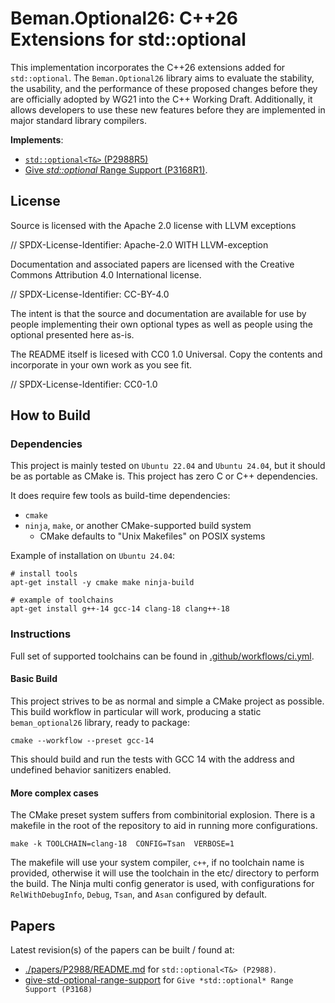 # Beman.Optional26: C++26 Extensions for std::optional

<!--
SPDX-License-Identifier: 2.0 license with LLVM exceptions
-->

This implementation incorporates the C++26 extensions added for `std::optional`. The `Beman.Optional26` library aims to evaluate the stability, the usability, and the performance of these proposed changes before they are officially adopted by WG21 into the C++ Working Draft. Additionally, it allows developers to use these new features before they are implemented in major standard library compilers.

**Implements**:
* [`std::optional<T&>` (P2988R5)](https://wg21.link/P2988R5)
* [Give *std::optional* Range Support (P3168R1)](https://wg21.link/P3168R1).

## License

Source is licensed with the Apache 2.0 license with LLVM exceptions

// SPDX-License-Identifier: Apache-2.0 WITH LLVM-exception

Documentation and associated papers are licensed with the Creative Commons Attribution 4.0 International license.

// SPDX-License-Identifier: CC-BY-4.0

The intent is that the source and documentation are available for use by people implementing their own optional types as well as people using the optional presented here as-is.

The README itself is licesed with CC0 1.0 Universal. Copy the contents and incorporate in your own work as you see fit.

// SPDX-License-Identifier: CC0-1.0

## How to Build

### Dependencies

This project is mainly tested on `Ubuntu 22.04` and `Ubuntu 24.04`, but it should be as portable as CMake is. This project has zero C or C++ dependencies.

It does require few tools as build-time dependencies:

- `cmake`
- `ninja`, `make`, or another CMake-supported build system
  - CMake defaults to "Unix Makefiles" on POSIX systems

Example of installation on `Ubuntu 24.04`:
```shell
# install tools
apt-get install -y cmake make ninja-build

# example of toolchains
apt-get install g++-14 gcc-14 clang-18 clang++-18
```

### Instructions

Full set of supported toolchains can be found in [.github/workflows/ci.yml](#.github/workflows/ci.yml).

#### Basic Build

This project strives to be as normal and simple a CMake project as possible. This build workflow in particular will work, producing a static `beman_optional26` library, ready to package:

```shell
cmake --workflow --preset gcc-14
```

This should build and run the tests with GCC 14 with the address and undefined behavior sanitizers enabled.

#### More complex cases

The CMake preset system suffers from combinitorial explosion. There is a makefile in the root of the repository to aid in running more configurations.

```shell
make -k TOOLCHAIN=clang-18  CONFIG=Tsan  VERBOSE=1
```

The makefile will use your system compiler, `c++`, if no toolchain name is provided, otherwise it will use the toolchain in the etc/ directory to perform the build. The Ninja multi config generator is used, with configurations for `RelWithDebugInfo`, `Debug`, `Tsan`, and `Asan` configured by default.

## Papers

Latest revision(s) of the papers can be built / found at:
* [./papers/P2988/README.md](./papers/P2988/README.md) for `std::optional<T&> (P2988)`.
* [give-std-optional-range-support](https://github.com/neatudarius/give-std-optional-range-support/) for `Give *std::optional* Range Support (P3168)`

